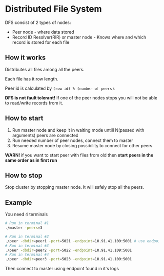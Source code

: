 # Distributed File System

DFS consist of 2 types of nodes:

* Peer node - where data stored
* Record ID Resolver(RIR) or master node - Knows where and which record is stored for each file

## How it works

Distributes all files among all the peers.

Each file has it row length.

Peer id is calculated by `(row id) % (number of peers)`.

**DFS is not fault tolerant!** If one of the peer nodes stops you will not be able to read/write records from it.

## How to start

1) Run master node and keep it in waiting mode untill N(passed with arguments) peers are connected
2) Run needed number of peer nodes, connect them to master
3) Resume master node by closing possibility to connect for other peers

**WARN!** if you want to start peer with files from old then **start peers in the same order as in first run** 

## How to stop

Stop cluster by stopping master node. It will safely stop all the peers.

## Example

You need 4 terminals

```bash
# Run in terminal #1
./master -peers=3

# Run in terminal #2
./peer -dbdir=peer1 -port=5021 -endpoint=10.91.41.109:5001 # use endpoint from master log
# Run in terminal #3
./peer -dbdir=peer2 -port=5022 -endpoint=10.91.41.109:5001
# Run in terminal #4
./peer -dbdir=peer3 -port=5023 -endpoint=10.91.41.109:5001

```

Then connect to master using endpoint found in it's logs